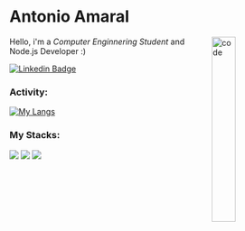 <h1>Antonio Amaral</h1>

<img align="right" width="29%" src="https://media3.giphy.com/media/KazYtoXQkYy6BlkOwG/source.gif" alt="code" />

Hello, i'm a *Computer Enginnering Student* and Node.js Developer :)

[![Linkedin Badge](https://img.shields.io/badge/-Lucas%20Basso-383836?style=flat-square&logo=Linkedin&logoColor=white&link=https://www.linkedin.com/in/lucasrbasso/)](https://www.linkedin.com/in/lucasrbasso/)

### Activity:

[![My Langs](https://github-readme-stats.vercel.app/api/top-langs/?username=agamaral&layout=compact&theme=dark)](https://github.com/agamaral/github-readme-stats)

### My Stacks:

<p>
  <img src="https://img.shields.io/badge/-Typescript-3178C6?logo=typescript&logoColor=white&style=flat-square"/>
  <img src="https://img.shields.io/badge/-Javascript-F7DF1E?logo=javascript&logoColor=383836&style=flat-square"/>
  <img src="https://img.shields.io/badge/-NodeJs-339933?logo=node.js&logoColor=white&style=flat-square"/>
</p>
